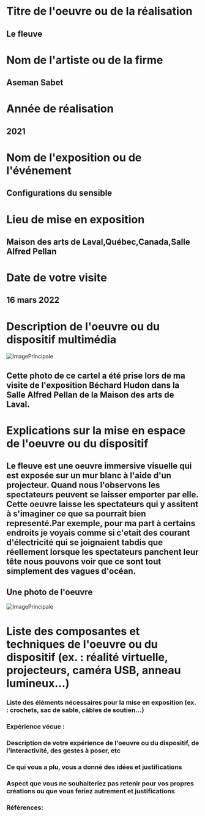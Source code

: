 
# Titre de l'oeuvre ou de la réalisation
## Le fleuve
# Nom de l'artiste ou de la firme
## Aseman Sabet
# Année de réalisation
## 2021
# Nom de l'exposition ou de l'événement
## Configurations du sensible
# Lieu de mise en exposition
## Maison des arts de Laval,Québec,Canada,Salle Alfred Pellan
# Date de votre visite
## 16 mars 2022
# Description de l'oeuvre ou du dispositif multimédia 
![ImagePrincipale](photographies/cartel_le_fleuve.PNG)
## Cette photo de ce cartel a été prise lors de ma visite de l'exposition Béchard Hudon dans la Salle Alfred Pellan de la Maison des arts de Laval. 
# Explications sur la mise en espace de l'oeuvre ou du dispositif
## Le fleuve est une oeuvre immersive visuelle qui est exposée sur un mur blanc à l'aide d'un projecteur. Quand nous l'observons les spectateurs peuvent se laisser emporter par elle. Cette oeuvre laisse les spectateurs qui y assitent à s'imaginer ce que sa pourrait bien representé.Par exemple, pour ma part à certains endroits je voyais comme si c'etait des courant d'électricité qui se joignaient tabdis que réellement lorsque les spectateurs panchent leur tête nous pouvons voir que ce sont tout simplement des vagues d'océan.
## Une photo de l'oeuvre
![ImagePrincipale](photographies/oeuvre_le_fleuve.PNG)
# Liste des composantes et techniques de l'oeuvre ou du dispositif (ex. : réalité virtuelle, projecteurs, caméra USB, anneau lumineux...)

### Liste des éléments nécessaires pour la mise en exposition (ex. : crochets, sac de sable, câbles de soutien...)

### Expérience vécue :

### Description de votre expérience de l'oeuvre ou du dispositif, de l'interactivité, des gestes à poser, etc

### Ce qui vous a plu, vous a donné des idées et justifications

### Aspect que vous ne souhaiteriez pas retenir pour vos propres créations ou que vous feriez autrement et justifications

### Références:

